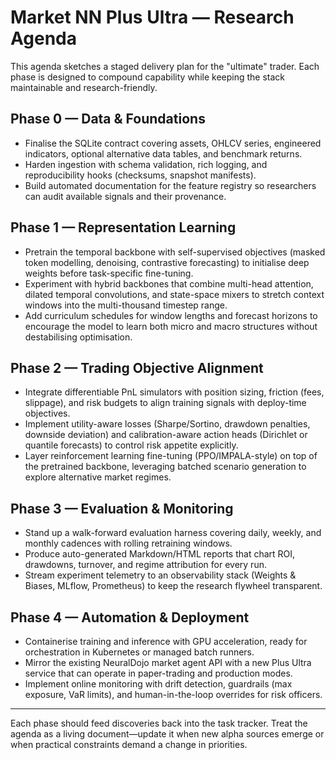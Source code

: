 # Market NN Plus Ultra — Research Agenda

This agenda sketches a staged delivery plan for the "ultimate" trader. Each phase is designed to compound capability while
keeping the stack maintainable and research-friendly.

## Phase 0 — Data & Foundations

* Finalise the SQLite contract covering assets, OHLCV series, engineered indicators, optional alternative data tables, and
  benchmark returns.
* Harden ingestion with schema validation, rich logging, and reproducibility hooks (checksums, snapshot manifests).
* Build automated documentation for the feature registry so researchers can audit available signals and their provenance.

## Phase 1 — Representation Learning

* Pretrain the temporal backbone with self-supervised objectives (masked token modelling, denoising, contrastive forecasting)
  to initialise deep weights before task-specific fine-tuning.
* Experiment with hybrid backbones that combine multi-head attention, dilated temporal convolutions, and state-space mixers to
  stretch context windows into the multi-thousand timestep range.
* Add curriculum schedules for window lengths and forecast horizons to encourage the model to learn both micro and macro
  structures without destabilising optimisation.

## Phase 2 — Trading Objective Alignment

* Integrate differentiable PnL simulators with position sizing, friction (fees, slippage), and risk budgets to align training
  signals with deploy-time objectives.
* Implement utility-aware losses (Sharpe/Sortino, drawdown penalties, downside deviation) and calibration-aware action heads
  (Dirichlet or quantile forecasts) to control risk appetite explicitly.
* Layer reinforcement learning fine-tuning (PPO/IMPALA-style) on top of the pretrained backbone, leveraging batched scenario
  generation to explore alternative market regimes.

## Phase 3 — Evaluation & Monitoring

* Stand up a walk-forward evaluation harness covering daily, weekly, and monthly cadences with rolling retraining windows.
* Produce auto-generated Markdown/HTML reports that chart ROI, drawdowns, turnover, and regime attribution for every run.
* Stream experiment telemetry to an observability stack (Weights & Biases, MLflow, Prometheus) to keep the research flywheel
  transparent.

## Phase 4 — Automation & Deployment

* Containerise training and inference with GPU acceleration, ready for orchestration in Kubernetes or managed batch runners.
* Mirror the existing NeuralDojo market agent API with a new Plus Ultra service that can operate in paper-trading and
  production modes.
* Implement online monitoring with drift detection, guardrails (max exposure, VaR limits), and human-in-the-loop overrides for
  risk officers.

---

Each phase should feed discoveries back into the task tracker. Treat the agenda as a living document—update it when new alpha
sources emerge or when practical constraints demand a change in priorities.
